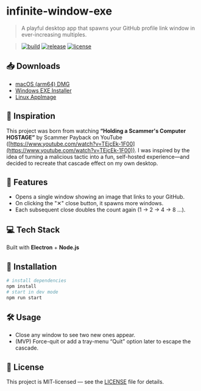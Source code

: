 # infinite-window-exe

> A playful desktop app that spawns your GitHub profile link window in ever-increasing multiples.

> [![build](https://github.com/zsuh3/infinite-window-exe/actions/workflows/ci.yml/badge.svg)](https://github.com/zsuh3/infinite-window-exe/actions)
> [![release](https://img.shields.io/github/v/release/zsuh3/infinite-window-exe.svg)](https://github.com/zsuh3/infinite-window-exe/releases)
> [![license](https://img.shields.io/badge/license-MIT-blue.svg)](LICENSE)

## 📥 Downloads

- [macOS (arm64) DMG](https://github.com/zsuh3/infinite-window-exe/releases/download/v1.1.4/Infinite%20Window%20EXE-1.1.4-arm64.dmg)
- [Windows EXE Installer](https://github.com/zsuh3/infinite-window-exe/releases/download/v1.1.4/Infinite%20Window%20EXE%20Setup%201.1.4.exe)
- [Linux AppImage](https://github.com/zsuh3/infinite-window-exe/releases/download/v1.1.4/infinite-window-exe-1.1.4.AppImage)

## 🎯 Inspiration

This project was born from watching **“Holding a Scammer's Computer HOSTAGE”** by Scammer Payback on YouTube ([https://www.youtube.com/watch?v=TEjcEk-1F00](https://www.youtube.com/watch?v=TEjcEk-1F00)). I was inspired by the idea of turning a malicious tactic into a fun, self-hosted experience—and decided to recreate that cascade effect on my own desktop.

## 🚀 Features

- Opens a single window showing an image that links to your GitHub.
- On clicking the "✕" close button, it spawns more windows.
- Each subsequent close doubles the count again (1 → 2 → 4 → 8 …).

## 💻 Tech Stack

Built with **Electron** + **Node.js**

## 🔧 Installation

```bash
# install dependencies
npm install
# start in dev mode
npm run start
```

## 🛠 Usage

* Close any window to see two new ones appear.
* (MVP) Force-quit or add a tray-menu “Quit” option later to escape the cascade.

## 📄 License

This project is MIT-licensed — see the [LICENSE](LICENSE) file for details.
